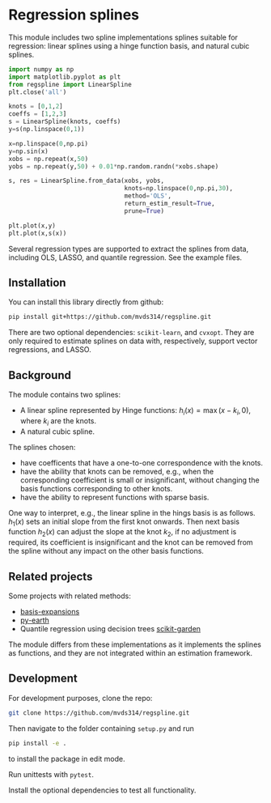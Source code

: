 # Regression splines

This module includes two spline implementations splines suitable for regression: linear splines using a hinge function basis, and natural cubic splines.

```python
import numpy as np
import matplotlib.pyplot as plt
from regspline import LinearSpline
plt.close('all')

knots = [0,1,2]
coeffs = [1,2,3]
s = LinearSpline(knots, coeffs)
y=s(np.linspace(0,1))

x=np.linspace(0,np.pi)
y=np.sin(x)
xobs = np.repeat(x,50)
yobs = np.repeat(y,50) + 0.01*np.random.randn(*xobs.shape)

s, res = LinearSpline.from_data(xobs, yobs,
                                knots=np.linspace(0,np.pi,30),
                                method='OLS',
                                return_estim_result=True,
                                prune=True)

plt.plot(x,y)
plt.plot(x,s(x))
```

Several regression types are supported to extract the splines from data, including OLS, LASSO, and quantile regression. See the example files.

## Installation

You can install this library directly from github:

```bash
pip install git+https://github.com/mvds314/regspline.git
```

There are two optional dependencies: `scikit-learn`, and `cvxopt`. They are only required to estimate splines on data with, respectively, support vector regressions, and LASSO.

## Background

The module contains two splines:

- A linear spline represented by Hinge functions: $h_i(x) = \max(x-k_i,0)$, where $k_i$ are the knots.
- A natural cubic spline.

The splines chosen:

- have coefficents that have a one-to-one correspondence with the knots.
- have the ability that knots can be removed, e.g., when the corresponding coefficient is small or insignificant, without changing the basis functions corresponding to other knots.
- have the ability to represent functions with sparse basis.

One way to interpret, e.g., the linear spline in the hings basis is as follows. $h_1(x)$ sets an initial slope from the first knot onwards. Then next basis function $h_2(x)$ can adjust the slope at the knot $k_2$, if no adjustment is required, its coefficient is insignificant and the knot can be removed from the spline without any impact on the other basis functions.

## Related projects

Some projects with related methods:

- [basis-expansions](https://github.com/madrury/basis-expansions)
- [py-earth](https://github.com/scikit-learn-contrib/py-earth)
- Quantile regression using decision trees [scikit-garden](https://scikit-garden.github.io/)

The module differs from these implementations as it implements the splines as functions, and they are not integrated within an estimation framework.

## Development

For development purposes, clone the repo:

```bash
git clone https://github.com/mvds314/regspline.git
```

Then navigate to the folder containing `setup.py` and run

```bash
pip install -e .
```

to install the package in edit mode.

Run unittests with `pytest`.

Install the optional dependencies to test all functionality.
